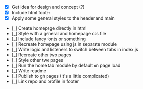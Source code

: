 - [x] Get idea for design and concept (?)
- [x] Include html footer
- [x] Apply some general styles to the header and main
- [_] Create homepage directly in html
- [_] Style with a general and homepage css file
- [_] Include fancy fonts or something
- [_] Recreate homepage using js in separate module
- [_] Write logic and listeners to switch between tabs in index.js
- [_] Recreate other two pages
- [_] Style other two pages
- [_] Run the home tab module by default on page load
- [_] Write readme
- [_] Publish to gh pages (It's a little complicated) 
- [_] Link repo and profile in footer
